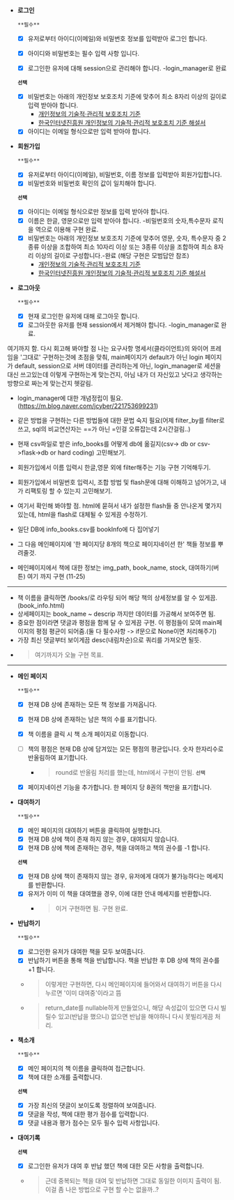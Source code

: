 - **로그인**
    
    `**필수**`
    
    - [x] 유저로부터 아이디(이메일)와 비밀번호 정보를 입력받아 로그인 합니다. 
    - [x] 아이디와 비밀번호는 필수 입력 사항 입니다. 
    - [x] 로그인한 유저에 대해 session으로 관리해야 합니다. -login_manager로 완료

    
    
    **`선택`** 
    
    - [x] 비밀번호는 아래의 개인정보 보호조치 기준에 맞추어 최소 8자리 이상의 길이로 입력 받아야 합니다. 
        - [개인정보의 기술적·관리적 보호조치 기준](https://www.law.go.kr/%ED%96%89%EC%A0%95%EA%B7%9C%EC%B9%99/(%EA%B0%9C%EC%9D%B8%EC%A0%95%EB%B3%B4%EB%B3%B4%ED%98%B8%EC%9C%84%EC%9B%90%ED%9A%8C)%EA%B0%9C%EC%9D%B8%EC%A0%95%EB%B3%B4%EC%9D%98%EA%B8%B0%EC%88%A0%EC%A0%81%C2%B7%EA%B4%80%EB%A6%AC%EC%A0%81%EB%B3%B4%ED%98%B8%EC%A1%B0%EC%B9%98%EA%B8%B0%EC%A4%80/(2020-5,20200811))
        - [한국인터넷진흥원 개인정보의 기술적·관리적 보호조치 기준 해설서](https://www.kisa.or.kr/public/laws/laws3_View.jsp?cPage=7&mode=view&p_No=259&b_No=259&d_No=102&ST=T&SV=)
    - [x] 아이디는 이메일 형식으로만 입력 받아야 합니다. 
- **회원가입**
    
    `**필수**`
    
    - [x] 유저로부터 아이디(이메일), 비밀번호, 이름 정보를 입력받아 회원가입합니다. 
    - [x] 비밀번호와 비밀번호 확인의 값이 일치해야 합니다. 
    
    **`선택`** 
    
    - [x] 아이디는 이메일 형식으로만 정보를 입력 받아야 합니다. 
    - [x] 이름은 한글, 영문으로만 입력 받아야 합니다. -비밀번호의 숫자,특수문자 로직을 역으로 이용해 구현 완료.
    - [x] 비밀번호는 아래의 개인정보 보호조치 기준에 맞추어 영문, 숫자, 특수문자 중 2종류 이상을 조합하여 최소 10자리 이상 또는 3종류 이상을 조합하여 최소 8자리 이상의 길이로 구성합니다.-완료 (해당 구현은 모범답안 참조)
        - [개인정보의 기술적·관리적 보호조치 기준](https://www.law.go.kr/%ED%96%89%EC%A0%95%EA%B7%9C%EC%B9%99/(%EA%B0%9C%EC%9D%B8%EC%A0%95%EB%B3%B4%EB%B3%B4%ED%98%B8%EC%9C%84%EC%9B%90%ED%9A%8C)%EA%B0%9C%EC%9D%B8%EC%A0%95%EB%B3%B4%EC%9D%98%EA%B8%B0%EC%88%A0%EC%A0%81%C2%B7%EA%B4%80%EB%A6%AC%EC%A0%81%EB%B3%B4%ED%98%B8%EC%A1%B0%EC%B9%98%EA%B8%B0%EC%A4%80/(2020-5,20200811))
        - [한국인터넷진흥원 개인정보의 기술적·관리적 보호조치 기준 해설서](https://www.kisa.or.kr/public/laws/laws3_View.jsp?cPage=7&mode=view&p_No=259&b_No=259&d_No=102&ST=T&SV=)
- **로그아웃**
    
    `**필수**`
    
    - [x] 현재 로그인한 유저에 대해 로그아웃 합니다. 
    - [x] 로그아웃한 유저를 현재 session에서 제거해야 합니다. -login_manager로 완료.

여기까지 함.
다시 회고해 봐야할 점
나는 요구사항 명세서(클라이언트)의 와이어 프레임을 '그대로' 구현하는것에 초점을 맞춰, main페이지가 default가 아닌
login 페이지가 default, session으로 서버 데이터를 관리하는게 아닌, login_manager로 세션을 대신 쓰고있는데
이렇게 구현하는게 맞는건지, 아님 내가 더 자신있고 낫다고 생각하는 방향으로 짜는게 맞는건지 헷갈림.

- login_manager에 대한 개념정립이 필요.(https://m.blog.naver.com/jcyber/221753699231)
- 같은 방법을 구현하는 다른 방법들에 대한 문법 숙지 필요(어제 filter_by를 filter로 쓰고, sql의 비교연산자는 ==가 아닌 =인걸 오류잡는데 2시간걸림..)
- 현재 csv파일로 받은 info_books를 어떻게 db에 옮길지(csv-> db or csv->flask->db or hard coding) 고민해보기.
- 회원가입에서 이름 입력시 한글,영문 외에 filter해주는 기능 구현 기억해두기.
- 회원가입에서 비밀번호 입력시, 조합 방법 및 flash문에 대해 이해하고 넘어가고, 내가 리팩토링 할 수 있는지 고민해보기.
- 여기서 확인해 봐야할 점. html에 묻혀서 내가 설정한 flash들 중 안나온게 몇가지 있는데, html을 flash로 대체될 수 있게끔 수정하기.

- 일단 DB에 info_books.csv를 bookInfo에 다 집어넣기
- 그 다음 메인페이지에 '한 페이지당 8개의 책으로 페이지네이션 한' 책들 정보를 뿌려줄것.
- 메인페이지에서 책에 대한 정보는 img_path, book_name, stock, 대여하기(버튼)
여기 까지 구현 (11-25)
___
- 책 이름을 클릭하면 /books/<index>로 라우팅 되어 해당 책의 상세정보를 알 수 있게끔.(book_info.html)
- 상세페이지는 book_name ~ descrip 까지만 데이터를 가공해서 보여주면 됨.
- 중요한 점이라면 댓글과 평점을 함께 달 수 있게끔 구현. 이 평점들이 모여 main페이지의 평점 평균이 되어줌.(둘 다 필수사항 -> if문으로 None이면 처리해주기)
- 가장 최신 댓글부터 보이게끔 desc(내림차순)으로 쿼리를 가져오면 될듯.
- > 여기까지가 오늘 구현 목표.
___
- **메인 페이지**
    
    `**필수**`
    
    - [x] 현재 DB 상에 존재하는 모든 책 정보를 가져옵니다.
    - [x] 현재 DB 상에 존재하는 남은 책의 수를 표기합니다.
    - [x] 책 이름을 클릭 시 책 소개 페이지로 이동합니다.
    - [ ] 책의 평점은 현재 DB 상에 담겨있는 모든 평점의 평균입니다. 숫자 한자리수로 반올림하여 표기합니다.
        - > round로 반올림 처리를 했는데, html에서 구현이 안됨.
    **`선택`** 
    
    - [x] 페이지네이션 기능을 추가합니다. 한 페이지 당 8권의 책만을 표기합니다.
- **대여하기**
    
    `**필수**`
    
    - [x] 메인 페이지의 대여하기 버튼을 클릭하여 실행합니다.
    - [x] 현재 DB 상에 책이 존재 하지 않는 경우, 대여되지 않습니다.
    - [x] 현재 DB 상에 책에 존재하는 경우, 책을 대여하고 책의 권수를 -1 합니다.
    
    **`선택`** 
    
    - [x] 현재 DB 상에 책이 존재하지 않는 경우, 유저에게 대여가 불가능하다는 메세지를 반환합니다.
    - [x] 유저가 이미 이 책을 대여했을 경우, 이에 대한 안내 메세지를 반환합니다.
      - > 이거 구현하면 됨. 구현 완료.
- **반납하기**
    
    `**필수**`
    
    - [x] 로그인한 유저가 대여한 책을 모두 보여줍니다.
    - [x] 반납하기 버튼을 통해 책을 반납합니다. 책을 반납한 후 DB 상에 책의 권수를 +1 합니다.
    - > 이렇게만 구현하면, 다시 메인페이지에 들어와서 대여하기 버튼을 다시 누르면 '이미 대여중'이라고 뜸
    - > return_date를 nullable하게 만들었으니, 해당 속성값이 있으면 다시 빌릴수 있고(반납을 했으니) 없으면 반납을 해야하니 다시 못빌리게끔 처리.
- **책소개**
    
    `**필수**`
    
    - [x] 메인 페이지의 책 이름을 클릭하여 접근합니다.
    - [x] 책에 대한 소개를 출력합니다.
    
    **`선택`** 
    
    - [x] 가장 최신의 댓글이 보이도록 정렬하여 보여줍니다.
    - [x] 댓글을 작성, 책에 대한 평가 점수를 입력합니다.
    - [x] 댓글 내용과 평가 점수는 모두 필수 입력 사항입니다.
- **대여기록**
    
    **`선택`** 
    
    - [x] 로그인한 유저가 대여 후 반납 했던 책에 대한 모든 사항을 출력합니다.
    - > 근데 중복되는 책을 대여 및 반납하면 그대로 동일한 이미지 출력이 됨.이걸 좀 나은 방법으로 구현 할 수는 없을까..?
    